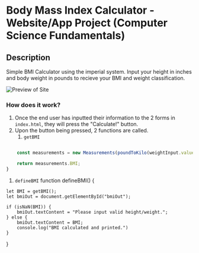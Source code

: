# Body Mass Index Calculator - Website/App Project (Computer Science Fundamentals)

## Description

Simple BMI Calculator using the imperial system.  Input your height in inches and body weight in pounds to recieve your BMI and weight classification.

![Preview of Site](https://i.imgur.com/2kH0CrI.png)

### How does it work?

1. Once the end user has inputted their information to the 2 forms in `index.html`, they will press the "Calculate!" button.
1. Upon the button being pressed, 2 functions are called.
   1. `getBMI`
```js

    const measurements = new Measurements(poundToKilo(weightInput.value), inchToMeter(heightInput.value));

    return measurements.BMI;
}
```
   1. `defineBMI`
function defineBMI() {

    let BMI = getBMI();
    let bmiOut = document.getElementById("bmiOut");

    if (isNaN(BMI)) {
        bmiOut.textContent = "Please input valid height/weight.";
    } else {
        bmiOut.textContent = BMI;
        console.log("BMI calculated and printed.")
    }
}
```
